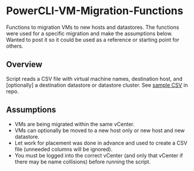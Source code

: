 # PowerCLI-VM-Migration-Functions

Functions to migration VMs to new hosts and datastores. The functions were used for a specific migration and make the assumptions below. Wanted to post it so it could be used as a reference or starting point for others. 

## Overview

Script reads a CSV file with virtual machine names, destination host, and [optionally] a destination datastore or datastore cluster. See [sample CSV](https://github.com/larntz/PowerCLI-VM-Migration-Functions/blob/master/sample-migration.csv) in repo. 

## Assumptions

* VMs are being migrated within the same vCenter. 
* VMs can optionally be moved to a new host only or new host and new datastore. 
* Let work for placement was done in advance and used to create a CSV file (unneeded columns will be ignored). 
* You must be logged into the correct vCenter (and only that vCenter if there may be name collisions) before running the script.


